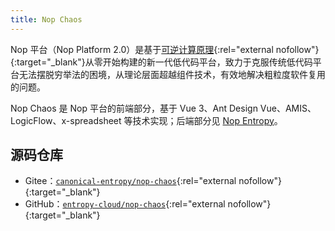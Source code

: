 ```yaml
---
title: Nop Chaos
---
```


Nop 平台（Nop Platform 2.0）是基于[可逆计算原理](https://zhuanlan.zhihu.com/p/64004026){:rel="external nofollow"}{:target="_blank"}从零开始构建的新一代低代码平台，致力于克服传统低代码平台无法摆脱穷举法的困境，从理论层面超越组件技术，有效地解决粗粒度软件复用的问题。

Nop Chaos 是 Nop 平台的前端部分，基于 Vue 3、Ant Design Vue、AMIS、LogicFlow、x-spreadsheet 等技术实现；后端部分见 [Nop Entropy](/projects/nop-entropy/)。

## 源码仓库

- Gitee：[`canonical-entropy/nop-chaos`](https://gitee.com/canonical-entropy/nop-chaos){:rel="external nofollow"}{:target="_blank"}
- GitHub：[`entropy-cloud/nop-chaos`](https://github.com/entropy-cloud/nop-chaos){:rel="external nofollow"}{:target="_blank"}
